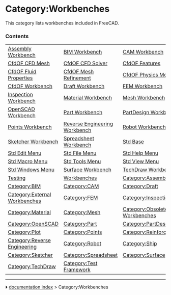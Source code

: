 # Category:Workbenches
This category lists workbenches included in FreeCAD.

### Contents

|     |     |     |
| --- | --- | --- |
| [Assembly Workbench](Assembly_Workbench.md) | [BIM Workbench](BIM_Workbench.md) | [CAM Workbench](CAM_Workbench.md) |
| [CfdOF CFD Mesh](CfdOF_CFD_Mesh.md) | [CfdOF CFD Solver](CfdOF_CFD_Solver.md) | [CfdOF Features](CfdOF_Features.md) |
| [CfdOF Fluid Properties](CfdOF_Fluid_Properties.md) | [CfdOF Mesh Refinement](CfdOF_Mesh_Refinement.md) | [CfdOF Physics Model](CfdOF_Physics_Model.md) |
| [CfdOF Workbench](CfdOF_Workbench.md) | [Draft Workbench](Draft_Workbench.md) | [FEM Workbench](FEM_Workbench.md) |
| [Inspection Workbench](Inspection_Workbench.md) | [Material Workbench](Material_Workbench.md) | [Mesh Workbench](Mesh_Workbench.md) |
| [OpenSCAD Workbench](OpenSCAD_Workbench.md) | [Part Workbench](Part_Workbench.md) | [PartDesign Workbench](PartDesign_Workbench.md) |
| [Points Workbench](Points_Workbench.md) | [Reverse Engineering Workbench](Reverse_Engineering_Workbench.md) | [Robot Workbench](Robot_Workbench.md) |
| [Sketcher Workbench](Sketcher_Workbench.md) | [Spreadsheet Workbench](Spreadsheet_Workbench.md) | [Std Base](Std_Base.md) |
| [Std Edit Menu](Std_Edit_Menu.md) | [Std File Menu](Std_File_Menu.md) | [Std Help Menu](Std_Help_Menu.md) |
| [Std Macro Menu](Std_Macro_Menu.md) | [Std Tools Menu](Std_Tools_Menu.md) | [Std View Menu](Std_View_Menu.md) |
| [Std Windows Menu](Std_Windows_Menu.md) | [Surface Workbench](Surface_Workbench.md) | [TechDraw Workbench](TechDraw_Workbench.md) |
| [Testing](Testing.md) | [Workbenches](Workbenches.md) | [Category:Assembly](Category_Assembly.md) |
| [Category:BIM](Category_BIM.md) | [Category:CAM](Category_CAM.md) | [Category:Draft](Category_Draft.md) |
| [Category:External Workbenches](Category_External_Workbenches.md) | [Category:FEM](Category_FEM.md) | [Category:Inspection](Category_Inspection.md) |
| [Category:Material](Category_Material.md) | [Category:Mesh](Category_Mesh.md) | [Category:Obsolete Workbenches](Category_Obsolete_Workbenches.md) |
| [Category:OpenSCAD](Category_OpenSCAD.md) | [Category:Part](Category_Part.md) | [Category:PartDesign](Category_PartDesign.md) |
| [Category:Plot](Category_Plot.md) | [Category:Points](Category_Points.md) | [Category:Reinforcement](Category_Reinforcement.md) |
| [Category:Reverse Engineering](Category_Reverse_Engineering.md) | [Category:Robot](Category_Robot.md) | [Category:Ship](Category_Ship.md) |
| [Category:Sketcher](Category_Sketcher.md) | [Category:Spreadsheet](Category_Spreadsheet.md) | [Category:Surface](Category_Surface.md) |
| [Category:TechDraw](Category_TechDraw.md) | [Category:Test Framework](Category_Test_Framework.md) |



---
⏵ [documentation index](../README.md) > Category:Workbenches
